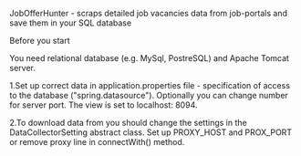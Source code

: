 JobOfferHunter - scraps detailed job vacancies data from job-portals and save them in your SQL database

Before you start

You need relational database (e.g. MySql, PostreSQL) and Apache Tomcat server.

1.Set up correct data in application.properties file - specification of access to the database ("spring.datasource"). 
Optionally you can change number for server port. The view is set to localhost: 8094.

2.To download data from you should change the settings in the DataCollectorSetting abstract class. 
Set up PROXY_HOST and PROX_PORT or remove proxy line in connectWith() method.
